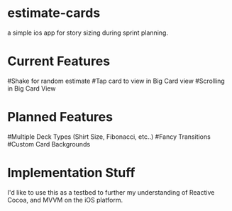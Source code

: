 estimate-cards
==============

a simple ios app for story sizing during sprint planning.

Current Features
===============

#Shake for random estimate
#Tap card to view in Big Card view
#Scrolling in Big Card View

Planned Features
===============
#Multiple Deck Types (Shirt Size, Fibonacci, etc..)
#Fancy Transitions
#Custom Card Backgrounds

Implementation Stuff
====================
I'd like to use this as a testbed to further my understanding of Reactive Cocoa, and MVVM on the iOS platform.

